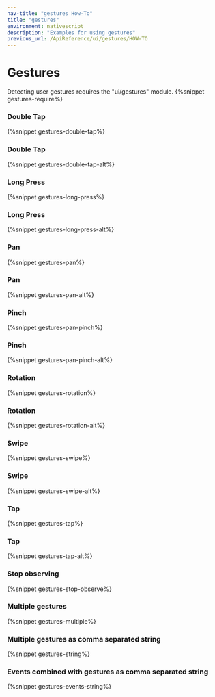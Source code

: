 ```yaml
---
nav-title: "gestures How-To"
title: "gestures"
environment: nativescript
description: "Examples for using gestures"
previous_url: /ApiReference/ui/gestures/HOW-TO
---
```

# Gestures
Detecting user gestures requires the "ui/gestures" module.
{%snippet gestures-require%}

### Double Tap
{%snippet gestures-double-tap%}

### Double Tap
{%snippet gestures-double-tap-alt%}

### Long Press
{%snippet gestures-long-press%}

### Long Press
{%snippet gestures-long-press-alt%}

### Pan
{%snippet gestures-pan%}

### Pan
{%snippet gestures-pan-alt%}

### Pinch
{%snippet gestures-pan-pinch%}

### Pinch
{%snippet gestures-pan-pinch-alt%}

### Rotation
{%snippet gestures-rotation%}

### Rotation
{%snippet gestures-rotation-alt%}

### Swipe
{%snippet gestures-swipe%}

### Swipe
{%snippet gestures-swipe-alt%}

### Tap
{%snippet gestures-tap%}

### Tap
{%snippet gestures-tap-alt%}

### Stop observing
{%snippet gestures-stop-observe%}

### Multiple gestures
{%snippet gestures-multiple%}

### Multiple gestures as comma separated string
{%snippet gestures-string%}

### Events combined with gestures as comma separated string
{%snippet gestures-events-string%}
